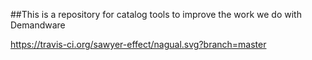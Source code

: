 ##This is a repository for catalog tools to improve the work we do with Demandware

https://travis-ci.org/sawyer-effect/nagual.svg?branch=master 
